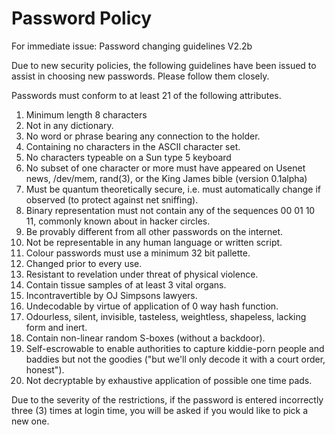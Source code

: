 # Password Policy


  For immediate issue:
  Password changing guidelines V2.2b
  
  Due to new security policies, the following guidelines have been issued
  to assist in choosing new passwords. Please follow them closely.
  
  Passwords must conform to at least 21 of the following attributes.
  
  1.  Minimum length 8 characters
  2.  Not in any dictionary.
  3.  No word or phrase bearing any connection to the holder.
  4.  Containing no characters in the ASCII character set.
  5.  No characters typeable on a Sun type 5 keyboard
  6.  No subset of one character or more must have appeared on Usenet
  news, /dev/mem, rand(3), or the King James bible (version 0.1alpha)
  7.  Must be quantum theoretically secure, i.e. must automatically change
  if observed (to protect against net sniffing).
  8.  Binary representation must not contain any of the sequences 00 01 10 11,
  commonly known about in hacker circles.
  9.  Be provably different from all other passwords on the internet.
  10. Not be representable in any human language or written script.
  11. Colour passwords must use a minimum 32 bit pallette.
  12. Changed prior to every use.
  13. Resistant to revelation under threat of physical violence.
  14. Contain tissue samples of at least 3 vital organs.
  15. Incontravertible by OJ Simpsons lawyers.
  16. Undecodable by virtue of application of 0 way hash function.
  17. Odourless, silent, invisible, tasteless, weightless, shapeless, lacking
  form and inert.
  18. Contain non-linear random S-boxes (without a backdoor).
  19. Self-escrowable to enable authorities to capture kiddie-porn people
  and baddies but not the goodies ("but we'll only decode it with a court
  order, honest").
  20. Not decryptable by exhaustive application of possible one time pads.
  
  Due to the severity of the restrictions, if the password is entered incorrectly
  three (3) times at login time, you will be asked if you would like to pick a
  new one.

